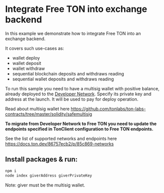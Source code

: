 # Integrate Free TON into exchange backend

In this example we demonstrate how to integrate Free TON into an exchange backend.

It covers such use-cases as: 
- wallet deploy 
- wallet deposit
- wallet withdraw
- sequential blockchain deposits and withdraws reading
- sequential wallet deposits and withdraws reading

To run this sample you need to have a multisig wallet with positive balance,
already deployed to the [Developer Network](https://docs.ton.dev/86757ecb2/p/85c869-networks). Specify its private key and address at the launch.
It will be used to pay for deploy operation. 

Read about multisig wallet here https://github.com/tonlabs/ton-labs-contracts/tree/master/solidity/safemultisig

**To migrate from Developer Network to Free TON you need to update the endpoints specified in TonClient configuration
to Free TON endpoints.**

See the list of supported networks and endpoints here https://docs.ton.dev/86757ecb2/p/85c869-networks

## Install packages & run:

```sh
npm i
node index giverAddress giverPrivateKey
```
Note: giver must be the multisig wallet.
